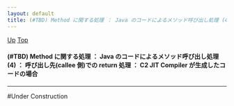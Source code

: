 ```yaml
---
layout: default
title: (#TBD) Method に関する処理 ： Java のコードによるメソッド呼び出し処理 (4) ： 呼び出し先(callee 側)での return 処理 ： C2 JIT Compiler が生成したコードの場合
---
```

[Up](nodLHiWZZE.html) [Top](../index.html)

#### (#TBD) Method に関する処理 ： Java のコードによるメソッド呼び出し処理 (4) ： 呼び出し先(callee 側)での return 処理 ： C2 JIT Compiler が生成したコードの場合

--- 
#Under Construction






